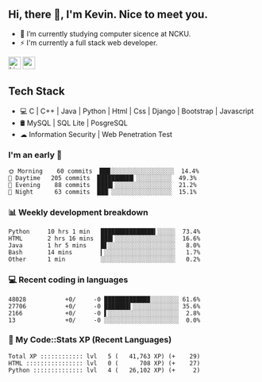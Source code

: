 ## Hi, there 👋, I'm Kevin. Nice to meet you.

- 🌱 I’m currently studying computer sicence at NCKU.
- ⚡ I'm currently a full stack web developer.

<a href="https://www.linkedin.com/in/kevin12686/"><img alt="LinkedIn" src="https://img.shields.io/badge/linkedin%20-%230077B5.svg?&style=for-the-badge&logo=linkedin&logoColor=white" height=25></a>
<a href="https://www.instagram.com/kevin12686/"><img src="https://img.shields.io/badge/instagram-3f729b?&style=for-the-badge&logo=instagram&logoColor=white" height=25></a>

## Tech Stack

* 💻 C | C++ | Java | Python | Html | Css | Django | Bootstrap | Javascript
* 🛢️ MySQL | SQL Lite | PosgreSQL
* ☁ Information Security | Web Penetration Test

### I'm an early 🐤

<!-- early_bird start -->

```text
🌞 Morning    60 commits  ███░░░░░░░░░░░░░░░░░░  14.4%
🌆 Daytime   205 commits  ██████████▎░░░░░░░░░░  49.3%
🌃 Evening    88 commits  ████▍░░░░░░░░░░░░░░░░  21.2%
🌙 Night      63 commits  ███▏░░░░░░░░░░░░░░░░░  15.1%
```

<!-- early_bird end -->

### 📊 Weekly development breakdown

<!-- code_time start -->

```text
Python     10 hrs 1 min   ███████████████▍░░░░░  73.4%
HTML       2 hrs 16 mins  ███▍░░░░░░░░░░░░░░░░░  16.6%
Java       1 hr 5 mins    █▋░░░░░░░░░░░░░░░░░░░   8.0%
Bash       14 mins        ▎░░░░░░░░░░░░░░░░░░░░   1.7%
Other      1 min          ░░░░░░░░░░░░░░░░░░░░░   0.2%
```

<!-- code_time end -->

### 💻 Recent coding in languages

<!-- code_diff start -->

```text
48028           +0/     -0 ████████████▉░░░░░░░░ 61.6%
27706           +0/     -0 ███████▍░░░░░░░░░░░░░ 35.6%
2166            +0/     -0 ▌░░░░░░░░░░░░░░░░░░░░  2.8%
13              +0/     -0 ░░░░░░░░░░░░░░░░░░░░░  0.0%
```

<!-- code_diff end -->

### 🧰 My Code::Stats XP (Recent Languages)

<!-- codestats start -->

```text
Total XP :::::::::::: lvl   5 (   41,763 XP) (+    29)
HTML :::::::::::::::: lvl   0 (      708 XP) (+    27)
Python :::::::::::::: lvl   4 (   26,102 XP) (+     2)
```

<!-- codestats end -->
